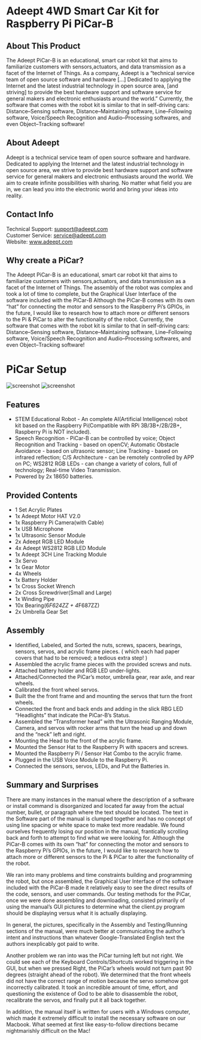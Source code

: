 # Adeept 4WD Smart Car Kit for Raspberry Pi PiCar-B

## About This Product

The Adeept PiCar-B is an educational, smart car robot kit that aims to familiarize customers with sensors,actuators, and data transmission as a facet of the Internet of Things. As a company, Adeept is a “technical service team of open source software and hardware […] Dedicated to applying the Internet and the latest industrial technology in open source area, [and striving] to provide the best hardware support and software service for general makers and electronic enthusiasts around the world.” Currently, the software that comes with the robot kit is similar to that in self-driving cars: Distance–Sensing software, Distance–Maintaining software, Line–Following software, Voice/Speech Recognition and Audio–Processing softwares, and even Object–Tracking software!

## About Adeept

Adeept is a technical service team of open source software and hardware. Dedicated to applying the Internet and the latest industrial technology in open source area, we strive to provide best hardware support and software service for general makers and electronic enthusiasts around the world. We aim to create infinite possibilities with sharing. No matter what field you are in, we can lead you into the electronic world and bring your ideas into reality.

## Contact Info
 Technical Support:  support@adeept.com<br/>
 Customer Service:   service@adeept.com<br/>
 Website:            www.adeept.com<br/>
## Why create a PiCar?
The Adeept PiCar-B is an educational, smart car robot kit that aims to familiarize customers with sensors,actuators, and data transmission as a facet of the Internet of Things. The assembly of the robot was complex and took a lot of time to complete, but the Graphical User Interface of the software included with the PiCar-B Although the PiCar-B comes with its own “hat” for connecting the motor and sensors to the Raspberry Pi’s GPIOs, in the future, I would like to research how to attach more or different sensors to the Pi & PiCar to alter the functionality of the robot. Currently, the software that comes with the robot kit is similar to that in self-driving cars: Distance–Sensing software, Distance–Maintaining software, Line–Following software, Voice/Speech Recognition and Audio–Processing softwares, and even Object–Tracking software!

# PiCar Setup
![screenshot](https://s3.ap-northeast-2.amazonaws.com/storage-u-additor.io/5c9376ce6e1c51000f3498cf/image/0x0/gJQx9mV3pxfQHJGFpGShaEhPS514WkqszBDfPZfG) ![screenshot](https://s3.ap-northeast-2.amazonaws.com/storage-u-additor.io/5c9376ce6e1c51000f3498cf/image/0x0/ajY1meMwZCtOb41wwcFlJ0pjcDPi1OOpJHKb1Eno)
## Features
- STEM Educational Robot - An complete AI(Artificial Intelligence) robot kit based on the Raspberry Pi(Compatible with RPi 3B/3B+/2B/2B+, Raspberry Pi is NOT included).
- Speech Recognition - PiCar-B can be controlled by voice; Object Recognition and Tracking - based on openCV; Automatic Obstacle Avoidance - based on ultrasonic sensor; Line Tracking - based on infrared reflection; C/S Architecture - can be remotely controlled by APP on PC; WS2812 RGB LEDs - can change a variety of colors, full of technology; Real-time Video Transmission.
- Powered by 2x 18650 batteries.

## Provided Contents
- 1 Set Acrylic Plates
- 1x Adeept Motor HAT V2.0
- 1x Raspberry Pi Camera(with Cable)
- 1x USB Microphone
- 1x Ultrasonic Sensor Module
- 2x Adeept RGB LED Module
- 4x Adeept WS2812 RGB LED Module
- 1x Adeept 3CH Line Tracking Module
- 3x Servo
- 1x Gear Motor
- 4x Wheels
- 1x Battery Holder
- 1x Cross Socket Wrench
- 2x Cross Screwdriver(Small and Large)
- 1x Winding Pipe
- 10x Bearing(6*F624ZZ + 4*F687ZZ)
- 2x Umbrella Gear Set

## Assembly
- Identified, Labeled, and Sorted the nuts, screws, spacers, bearings, sensors, servos, and acrylic frame pieces. ( which each had paper covers that had to be removed; a tedious extra step! ) 
- Assembled the acrylic frame pieces with the provided screws and nuts. 
- Attached battery holder and RGB LED under-lights. 
- Attached/Connected the PiCar’s motor, umbrella gear, rear axle, and rear wheels. 
- Calibrated the front wheel servos.
- Built the the front frame and and mounting the servos that turn the front wheels.
- Connected the front and back ends and adding in the slick RBG LED “Headlights” that indicate the PiCar-B’s Status.
- Assembled the “Transformer head” with the Ultrasonic Ranging Module, Camera, and servos with rocker arms that turn the head up and down and the “neck” left and right. 
- Mounting the Head to the front of the acrylic frame. 
- Mounted the Sensor Hat to the Raspberry Pi with spacers and screws.
- Mounted the Raspberry Pi / Sensor Hat Combo to the acrylic frame.
- Plugged in the USB Voice Module to the Raspberry Pi.
- Connected the sensors, servos, LEDs, and Put the Batteries in. 

## Summary and Surprises
There are many instances in the manual where the description of a software or install command is disorganized and located far away from the actual number, bullet, or paragraph where the text should be located. The text in the Software part of the manual is clumped together and has no concept of using line spacing or white space to make text more readable. We found ourselves frequently losing our position in the manual, frantically scrolling back and forth to attempt to find what we were looking for.
Although the PiCar-B comes with its own “hat” for connecting the motor and sensors to the Raspberry Pi’s GPIOs, in the future, I would like to research how to attach more or different sensors to the Pi & PiCar to alter the functionality of the robot.

We ran into many problems and time constraints building and programming the robot, but once assembled, the Graphical User Interface of the software included with the PiCar-B made it relatively easy to see the direct results of the code, sensors, and user commands. Our testing methods for the PiCar, once we were done assembling and downloading, consisted primarily of using the manual’s GUI pictures to determine what the client.py program should be displaying versus what it is actually displaying.

In general, the pictures, specifically in the Assembly and Testing/Running sections of the manual, were much better at communicating the author’s intent and instructions than whatever Google-Translated English text the authors inexplicably got paid to write. 

Another problem we ran into was the PiCar turning left but not right. We could see each of the Keyboard Controls/Shortcuts worked triggering in the GUI, but when we pressed Right, the PiCar’s wheels would not turn past 90 degrees (straight ahead of the robot). We determined that the front wheels did not have the correct range of motion because the servo somehow got incorrectly calibrated. It took an incredible amount of time, effort, and questioning the existence of God to be able to disassemble the robot, recalibrate the servos, and finally put it all back together.

In addition, the manual itself is written for users with a Windows computer, which made it extremely difficult to install the necessary software on our Macbook. What seemed at first like easy-to-follow directions became nightmarishly difficult on the Mac!
